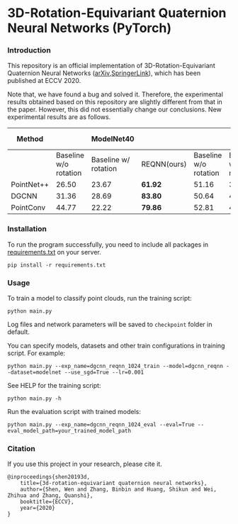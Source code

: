 # 3D-Rotation-Equivariant Quaternion Neural Networks (PyTorch)

### Introduction
This repository is an official implementation of 3D-Rotation-Equivariant Quaternion Neural Networks
([arXiv](https://arxiv.org/abs/1911.09040),[SpringerLink](https://link.springer.com/chapter/10.1007/978-3-030-58565-5_32#citeas)), which has been published at ECCV 2020.

Note that, we have found a bug and solved it. Therefore, the experimental results obtained based on this repository are slightly different from that in the paper. However, this did not essentially change our conclusions. New experimental results are as follows.

| Method     |                       | ModelNet40              |             |                 | 3D MNIST              |             |
| ---------- | --------------------- | -------------------- | ----------- | --------------------- | -------------------- | ----------- |
|            | Baseline w/o rotation | Baseline w/ rotation | REQNN(ours) |Baseline w/o rotation | Baseline w/ rotation | REQNN(ours) |
| PointNet++ | 26.50                 | 23.67                | **61.92**   |     51.16            | 35.05                | **69.71**   |
| DGCNN      | 31.36                 | 28.69                | **83.80**   |     50.64            | 45.64                | **84.50**   |
| PointConv  |  44.77                | 22.22                | **79.86**   |      52.81            | 46.20                | **83.05**   |


### Installation

<!--Install Pytorch. You may also need to install h5py. The code has been tested with Python 3.6, Pytorch 1.12.0, CUDA 10.0 and cuDNN 7.6 on Ubuntu 18.04.

Place datasets (ModelNet40 or 3D MNIST) to the `data` folder.-->

To run the program successfully, you need to include all packages in [requirements.txt](./requirements.txt) on your server.
```
pip install -r requirements.txt
```

### Usage

To train a model to classify point clouds, run the training script:


``` 1024 points
python main.py 
```

Log files and network parameters will be saved to `checkpoint` folder in default.


You can specify models, datasets and other train configurations in training script. For example:

`````` 
python main.py --exp_name=dgcnn_reqnn_1024_train --model=dgcnn_reqnn --dataset=modelnet --use_sgd=True --lr=0.001
``````

See HELP for the training script:

```
python main.py -h
```

Run the evaluation script with trained models:

``` 1024 points
python main.py --exp_name=dgcnn_reqnn_1024_eval --eval=True --eval_model_path=your_trained_model_path
```

### Citation

If you use this project in your research, please cite it.

```
@inproceedings{shen20193d,
	title={3d-rotation-equivariant quaternion neural networks},
	author={Shen, Wen and Zhang, Binbin and Huang, Shikun and Wei, Zhihua and Zhang, Quanshi},
	booktitle={ECCV},
	year={2020}
}
```
